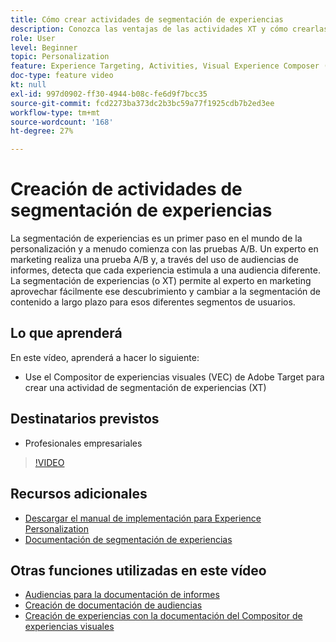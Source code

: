 ```yaml
---
title: Cómo crear actividades de segmentación de experiencias
description: Conozca las ventajas de las actividades XT y cómo crearlas y utilizarlas. Las actividades de segmentación de experiencias (XT) permiten a los especialistas en marketing segmentar contenido específico para una audiencia específica.
role: User
level: Beginner
topic: Personalization
feature: Experience Targeting, Activities, Visual Experience Composer (VEC)
doc-type: feature video
kt: null
exl-id: 997d0902-ff30-4944-b08c-fe6d9f7bcc35
source-git-commit: fcd2273ba373dc2b3bc59a77f1925cdb7b2ed3ee
workflow-type: tm+mt
source-wordcount: '168'
ht-degree: 27%

---
```


# Creación de actividades de segmentación de experiencias

La segmentación de experiencias es un primer paso en el mundo de la personalización y a menudo comienza con las pruebas A/B. Un experto en marketing realiza una prueba A/B y, a través del uso de audiencias de informes, detecta que cada experiencia estimula a una audiencia diferente. La segmentación de experiencias (o XT) permite al experto en marketing aprovechar fácilmente ese descubrimiento y cambiar a la segmentación de contenido a largo plazo para esos diferentes segmentos de usuarios.

## Lo que aprenderá

En este vídeo, aprenderá a hacer lo siguiente:

* Use el Compositor de experiencias visuales (VEC) de Adobe Target para crear una actividad de segmentación de experiencias (XT)

## Destinatarios previstos

* Profesionales empresariales

>[!VIDEO](https://video.tv.adobe.com/v/22418?quality=12)

## Recursos adicionales

* [Descargar el manual de implementación para Experience Personalization](https://guided.adobe.com/?promoid=K42KVXHD&amp;mv=other&amp;search=personalization+playbook#recommended/solutions/target)
* [Documentación de segmentación de experiencias](https://experienceleague.adobe.com/docs/target/using/activities/experience-targeting/experience-target.html?lang=es)

## Otras funciones utilizadas en este vídeo

* [Audiencias para la documentación de informes](https://experienceleague.adobe.com/docs/target/using/audiences/managing-audience-filters.html?lang=es)
* [Creación de documentación de audiencias](https://experienceleague.adobe.com/docs/target/using/audiences/managing-audience-filters.html?lang=es)
* [Creación de experiencias con la documentación del Compositor de experiencias visuales](https://experienceleague.adobe.com/docs/target/using/experiences/experiences.html?lang=es)
